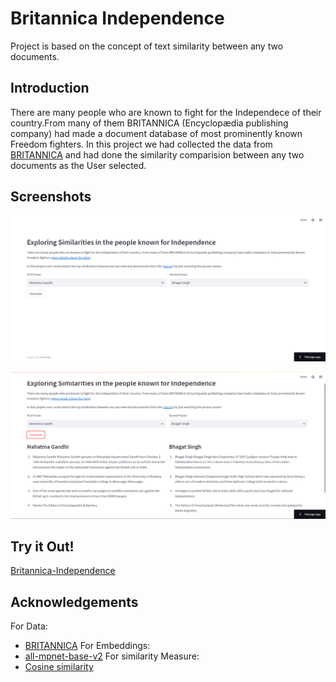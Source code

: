 
# Britannica Independence

Project is based on the concept of text similarity between any two documents.


## Introduction

There are many people who are known to fight for the Independece of their country.From many of them BRITANNICA (Encyclopædia publishing company) had made a document database of most prominently known Freedom fighters. In this project we had collected the data from [BRITANNICA](https://www.britannica.com/biographies/history/independence) and had done the similarity comparision between any two documents as the User selected.

## Screenshots

![](https://github.com/Karthikputchala/Britannica-Independence/blob/main/Screenshots/Screenshot%20(36).png)

![](https://github.com/Karthikputchala/Britannica-Independence/blob/main/Screenshots/Screenshot%20(37).png)
## Try it Out!

[Britannica-Independence](https://karthikputchala-britannica-independence-app-fd09j4.streamlit.app/)
## Acknowledgements
For Data: 
 - [BRITANNICA](https://www.britannica.com/biographies/history/independence)
For Embeddings:
 - [all-mpnet-base-v2](https://huggingface.co/sentence-transformers/all-mpnet-base-v2)
For similarity Measure:
 - [Cosine similarity](https://www.sbert.net/docs/usage/semantic_textual_similarity.html)

